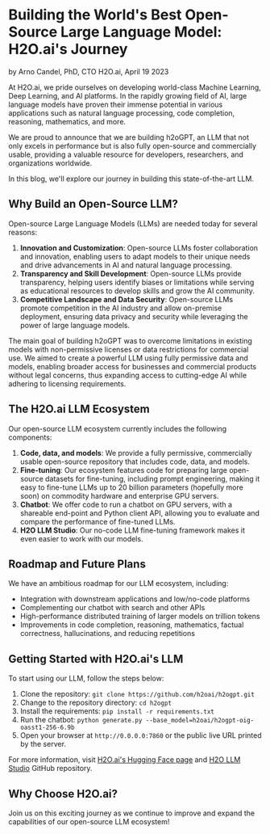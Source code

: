 # Building the World's Best Open-Source Large Language Model: H2O.ai's Journey

by Arno Candel, PhD, CTO H2O.ai, April 19 2023

At H2O.ai, we pride ourselves on developing world-class Machine Learning, Deep Learning, and AI platforms.
In the rapidly growing field of AI, large language models have proven their immense potential in various applications such as natural language processing, code completion, reasoning, mathematics, and more.

We are proud to announce that we are building h2oGPT, an LLM that not only excels in performance but is also fully open-source and commercially usable, providing a valuable resource for developers, researchers, and organizations worldwide.

In this blog, we'll explore our journey in building this state-of-the-art LLM.

## Why Build an Open-Source LLM?

Open-source Large Language Models (LLMs) are needed today for several reasons:
1. **Innovation and Customization**: Open-source LLMs foster collaboration and innovation, enabling users to adapt models to their unique needs and drive advancements in AI and natural language processing.
2. **Transparency and Skill Development**: Open-source LLMs provide transparency, helping users identify biases or limitations while serving as educational resources to develop skills and grow the AI community.
3. **Competitive Landscape and Data Security**: Open-source LLMs promote competition in the AI industry and allow on-premise deployment, ensuring data privacy and security while leveraging the power of large language models.

The main goal of building h2oGPT was to overcome limitations in existing models with non-permissive licenses or data restrictions for commercial use. We aimed to create a powerful LLM using fully permissive data and models, enabling broader access for businesses and commercial products without legal concerns, thus expanding access to cutting-edge AI while adhering to licensing requirements.

## The H2O.ai LLM Ecosystem

Our open-source LLM ecosystem currently includes the following components:

1. **Code, data, and models**: We provide a fully permissive, commercially usable open-source repository that includes code, data, and models.
2. **Fine-tuning**: Our ecosystem features code for preparing large open-source datasets for fine-tuning, including prompt engineering, making it easy to fine-tune LLMs up to 20 billion parameters (hopefully more soon) on commodity hardware and enterprise GPU servers.
3. **Chatbot**: We offer code to run a chatbot on GPU servers, with a shareable end-point and Python client API, allowing you to evaluate and compare the performance of fine-tuned LLMs.
4. **H2O LLM Studio**: Our no-code LLM fine-tuning framework makes it even easier to work with our models.

## Roadmap and Future Plans

We have an ambitious roadmap for our LLM ecosystem, including:

- Integration with downstream applications and low/no-code platforms
- Complementing our chatbot with search and other APIs
- High-performance distributed training of larger models on trillion tokens
- Improvements in code completion, reasoning, mathematics, factual correctness, hallucinations, and reducing repetitions

## Getting Started with H2O.ai's LLM

To start using our LLM, follow the steps below:

1. Clone the repository: `git clone https://github.com/h2oai/h2ogpt.git`
2. Change to the repository directory: `cd h2ogpt`
3. Install the requirements: `pip install -r requirements.txt`
4. Run the chatbot: `python generate.py --base_model=h2oai/h2ogpt-oig-oasst1-256-6.9b`
5. Open your browser at `http://0.0.0.0:7860` or the public live URL printed by the server.

For more information, visit [H2O.ai's Hugging Face page](https://huggingface.co/h2oai) and [H2O LLM Studio](https://github.com/h2oai/h2o-llmstudio) GitHub repository.

## Why Choose H2O.ai?

Join us on this exciting journey as we continue to improve and expand the capabilities of our open-source LLM ecosystem!


